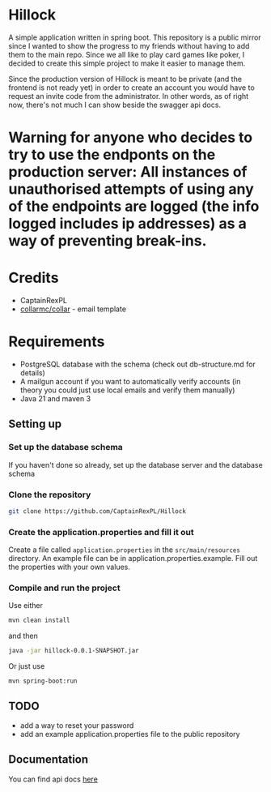 # Hillock

A simple application written in spring boot. This repository is a public mirror since I wanted to show the progress to my friends without having to add them to the main repo.
Since we all like to play card games like poker, I decided to create this simple project to make it easier to manage them.


Since the production version of Hillock is meant to be private (and the frontend is not ready yet) in order to create an account you would have to request an invite code from the administrator. In other words, as of right now, there's not much I can show beside the swagger api docs.

# Warning for anyone who decides to try to use the endponts on the production server: All instances of unauthorised attempts of using any of the endpoints are logged (the info logged includes ip addresses) as a way of preventing break-ins. 

# Credits

* CaptainRexPL
* [collarmc/collar](https://github.com/collarmc/collar) - email template

# Requirements

* PostgreSQL database with the schema (check out db-structure.md for details)
* A mailgun account if you want to automatically verify accounts (in theory you could just use local emails and verify them manually)
* Java 21 and maven 3

## Setting up

### Set up the database schema
If you haven't done so already, set up the database server and the database schema

### Clone the repository
```bash
git clone https://github.com/CaptainRexPL/Hillock
```

### Create the application.properties and fill it out

Create a file called `application.properties` in the `src/main/resources` directory. An example file can be in application.properties.example. Fill out the properties with your own values.


### Compile and run the project
Use either
```bash
mvn clean install
```
and then
```bash
java -jar hillock-0.0.1-SNAPSHOT.jar
```

Or just use
```
mvn spring-boot:run
```


## TODO
* add a way to reset your password
* add an example application.properties file to the public repository

## Documentation

You can find api docs [here](http://hillock.live/swagger-ui/index.html)

